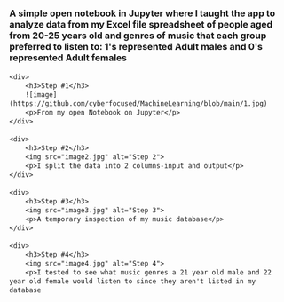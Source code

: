 <!DOCTYPE html>
<html lang="en">
<head>
    <meta charset="UTF-8">
    <meta name="viewport" content="width=device-width, initial-scale=1.0">
    <title>Machine Learning</title>
</head>
<body>
    <h3>A simple open notebook in Jupyter where I taught the app to analyze data from my Excel file spreadsheet of people aged from 20-25 years old and genres of music that each group preferred to listen to: 1's represented Adult males and 0's represented Adult females</h3>

    <div>
        <h3>Step #1</h3>
        ![image](https://github.com/cyberfocused/MachineLearning/blob/main/1.jpg)
        <p>From my open Notebook on Jupyter</p>
    </div>

    <div>
        <h3>Step #2</h3>
        <img src="image2.jpg" alt="Step 2">
        <p>I split the data into 2 columns-input and output</p>
    </div>

    <div>
        <h3>Step #3</h3>
        <img src="image3.jpg" alt="Step 3">
        <p>A temporary inspection of my music database</p>
    </div>

    <div>
        <h3>Step #4</h3>
        <img src="image4.jpg" alt="Step 4">
        <p>I tested to see what music genres a 21 year old male and 22 year old female would listen to since they aren't listed in my database
